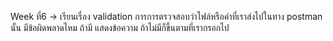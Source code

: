 Week ที่6 -> เรียนเรื่อง validation
การการตรวจสอบว่าไฟล์หรือคำที่เราส่งไปในทาง postman นั้น มีข้อผิดพลาดไหม ถ้ามี แสดงข้อความ ถ้าไม่มีก็ขึ้นตามที่เรากรอกไป
